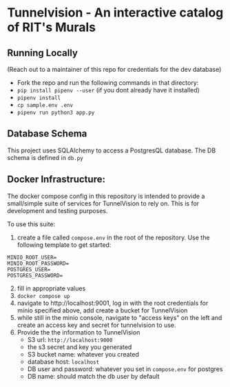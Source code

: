 # Tunnelvision - An interactive catalog of RIT's Murals

## Running Locally
(Reach out to a maintainer of this repo for credentials for the dev database)


* Fork the repo and run the following commands in that directory:
* `pip install pipenv --user` (if you dont already have it installed)
* `pipenv install`
* `cp sample.env .env`
* `pipenv run python3 app.py`

## Database Schema
This project uses SQLAlchemy to access a PostgresQL database. The DB schema is defined in `db.py`

## Docker Infrastructure:
The docker compose config in this repository is intended to provide a small/simple suite of services for TunnelVision to rely on. This is for development and testing purposes.

To use this suite:

1. create a file called `compose.env` in the root of the repository. Use the following template to get started:

```
MINIO_ROOT_USER=
MINIO_ROOT_PASSWORD=
POSTGRES_USER=
POSTGRES_PASSWORD=
```
2. fill in appropriate values
3. `docker compose up`
4. navigate to http://localhost:9001, log in with the root credentials for minio specified above, add create a bucket for TunnelVision
5. while still in the minio console, navigate to "access keys" on the left and create an access key and secret for tunnelvision to use.
6. Provide the the information to TunnelVision
   - S3 url: `http://localhost:9000`
   - the s3 secret and key you generated
   - S3 bucket name: whatever you created
   - database host: `localhost`
   - DB user and password: whatever you set in `compose.env` for postgres
   - DB name: should match the db user by default
